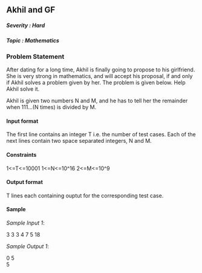 <h2><div id="title">Akhil and GF</h2></div>

##### Severity : Hard

##### Topic : Mathematics

### Problem Statement

<div id="problem_statement">
After dating for a long time, Akhil is finally going to propose to his girlfriend. She is very strong in mathematics, and will accept his proposal, if and only if Akhil solves a problem given by her. The problem is given below. Help Akhil solve it.

Akhil is given two numbers N and M, and he has to tell her the remainder when 111...(N times) is divided by M. 
</div>

#### Input format

The first line contains an integer T i.e. the number of test cases.
Each of the next lines contain two space separated integers, N and M. 

#### Constraints

1<=T<=10001
1<=N<=10^16
2<=M<=10^9

#### Output format

T lines each containing ouptut for the corresponding test case.

#### Sample

_Sample Input 1_:

3
3 3
4 7
5 18 

_Sample Output 1_:

0
5   
5 
